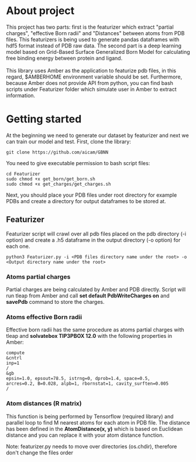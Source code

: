 # About project
This project has two parts: first is the featurizer which extract "partial charges", "effective Born radii" and "Distances" between atoms from PDB files.
This featurizers is being used to generate pandas dataframes with hdf5 format instead of PDB raw data. The second part is a deep learning model based on 
Grid-Based Surface Generalized Born Model for calculating free binding energy between protein and ligand. <br><br>
This library uses Amber as the application to featurize pdb files, in this regard, $AMBERHOME environment variable should be set. Furthermore, because Amber does not 
provide API from python, you can find bash scripts under Featurizer folder which simulate user in Amber to extract information.

# Getting started
At the beginning we need to generate our dataset by featurizer and next we can train our model and test.
First, clone the library:
```SH
git clone https://github.com/aicam/GBNN
```
You need to give executable permission to bash script files:
```SH
cd Featurizer
sudo chmod +x get_born/get_born.sh
sudo chmod +x get_charges/get_charges.sh
```
Next, you should place your PDB files under root directory for example PDBs and create a directory for output dataframes to be stored at.
## Featurizer
Featurizer script will crawl over all pdb files placed on the pdb directory (-i option) and create a .h5 dataframe in the output directory (-o option) for each one.
```SH
python3 Featurizer.py -i <PDB files directory name under the root> -o <Output directory name under the root>
```
### Atoms partial charges
Partial charges are being calculated by Amber and PDB directly. Script will run tleap from Amber and call <b>set default PdbWriteCharges on</b> and <b>savePdb</b> 
command to store the charges.

### Atoms effective Born radii
Effective born radii has the same procedure as atoms partial charges with tleap and <b>solvatebox TIP3PBOX 12.0</b> with the following properties in Amber:
```
compute
&cntrl
inp=1
/
&gb
epsin=1.0, epsout=78.5, istrng=0, dprob=1.4, space=0.5,
arcres=0.2, B=0.028, alpb=1, rbornstat=1, cavity_surften=0.005
/

```
### Atom distances (R matrix)
This function is being performed by Tensorflow (required library) and parallel loop to find M nearest atoms for each atom in PDB file. The distance has been
defined in the <b>AtomDistance(x, y)</b> which is based on Euclidean distance and you can replace it with your atom distance function.

Note: featurizer.py needs to move over directories (os.chdir), therefore don't change the files order
